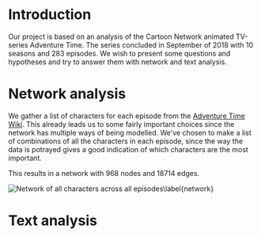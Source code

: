 # Introduction

Our project is based on an analysis of the Cartoon Network animated TV-series Adventure Time. The series concluded in September of 2018 with 10 seasons and 283 episodes. We wish to present some questions and hypotheses and try to answer them with network and text analysis.
# Network analysis
We gather a list of characters for each episode from the [Adventure Time Wiki](adventuretime.fandom.com). This already leads us to some fairly important choices since the network has multiple ways of being modelled. We've chosen to make a list of combinations of all the characters in each episode, since the way the data is potrayed gives a good indication of which characters are the most important.

This results in a network with 968 nodes and 18714 edges.

![Network of all characters across all episodes\label{network}](https://i.imgur.com/KfCljpy.png)

# Text analysis
